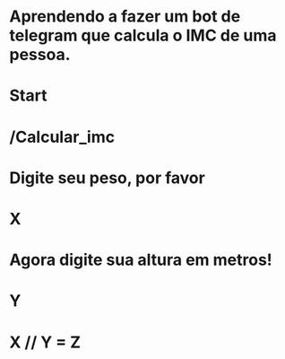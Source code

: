 # Aprendendo a fazer um bot de telegram que calcula o IMC de uma pessoa.
# Start
# /Calcular_imc
# Digite seu peso, por favor
# X
# Agora digite sua altura em metros!
# Y
# X // Y = Z 
